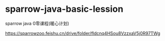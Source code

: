 # sparrow-java-basic-lession
sparrow java 0零课程(暖心计划)

https://sparrowzoo.feishu.cn/drive/folder/fldcnq4HSou8VzzxaV5j0R97TWg
